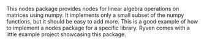 This nodes package provides nodes for linear algebra operations on matrices using numpy.
It implements only a small subset of the numpy functions, but it should be easy to add more.
This is a good example of how to implement a nodes package for a specific library.
Ryven comes with a little example project showcasing this package.